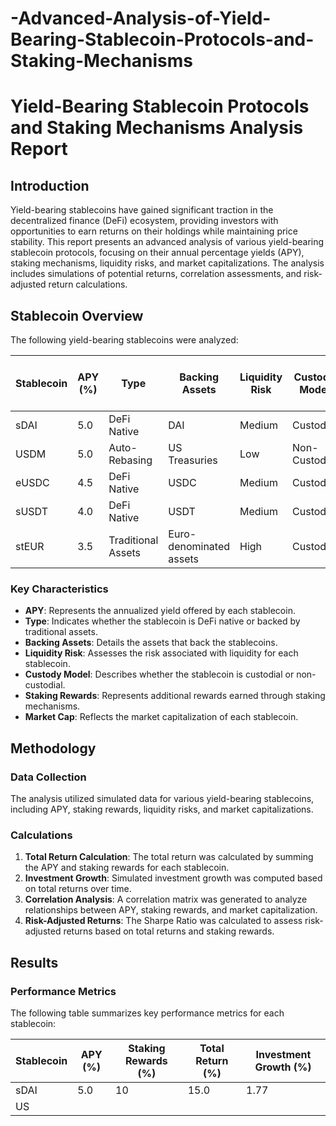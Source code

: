 # -Advanced-Analysis-of-Yield-Bearing-Stablecoin-Protocols-and-Staking-Mechanisms
# Yield-Bearing Stablecoin Protocols and Staking Mechanisms Analysis Report

## Introduction

Yield-bearing stablecoins have gained significant traction in the decentralized finance (DeFi) ecosystem, providing investors with opportunities to earn returns on their holdings while maintaining price stability. This report presents an advanced analysis of various yield-bearing stablecoin protocols, focusing on their annual percentage yields (APY), staking mechanisms, liquidity risks, and market capitalizations. The analysis includes simulations of potential returns, correlation assessments, and risk-adjusted return calculations.

## Stablecoin Overview

The following yield-bearing stablecoins were analyzed:

| Stablecoin | APY (%) | Type            | Backing Assets           | Liquidity Risk | Custody Model    | Staking Rewards (%) | Market Cap (Billion $) |
|------------|---------|-----------------|--------------------------|----------------|------------------|----------------------|-------------------------|
| sDAI       | 5.0     | DeFi Native     | DAI                      | Medium         | Custodial        | 10                   | 1.2                     |
| USDM       | 5.0     | Auto-Rebasing   | US Treasuries            | Low            | Non-Custodial    | 8                    | 0.8                     |
| eUSDC      | 4.5     | DeFi Native     | USDC                     | Medium         | Custodial        | 7                    | 0.9                     |
| sUSDT      | 4.0     | DeFi Native     | USDT                     | Medium         | Custodial        | 6                    | 1.0                     |
| stEUR      | 3.5     | Traditional Assets| Euro-denominated assets  | High           | Custodial        | 5                    | 0.5                     |

### Key Characteristics

- **APY**: Represents the annualized yield offered by each stablecoin.
- **Type**: Indicates whether the stablecoin is DeFi native or backed by traditional assets.
- **Backing Assets**: Details the assets that back the stablecoins.
- **Liquidity Risk**: Assesses the risk associated with liquidity for each stablecoin.
- **Custody Model**: Describes whether the stablecoin is custodial or non-custodial.
- **Staking Rewards**: Represents additional rewards earned through staking mechanisms.
- **Market Cap**: Reflects the market capitalization of each stablecoin.

## Methodology

### Data Collection

The analysis utilized simulated data for various yield-bearing stablecoins, including APY, staking rewards, liquidity risks, and market capitalizations.

### Calculations

1. **Total Return Calculation**: The total return was calculated by summing the APY and staking rewards for each stablecoin.
2. **Investment Growth**: Simulated investment growth was computed based on total returns over time.
3. **Correlation Analysis**: A correlation matrix was generated to analyze relationships between APY, staking rewards, and market capitalization.
4. **Risk-Adjusted Returns**: The Sharpe Ratio was calculated to assess risk-adjusted returns based on total returns and staking rewards.

## Results

### Performance Metrics

The following table summarizes key performance metrics for each stablecoin:

| Stablecoin | APY (%) | Staking Rewards (%) | Total Return (%) | Investment Growth (%) |
|------------|---------|----------------------|-------------------|-----------------------|
| sDAI       | 5.0     | 10                   | 15.0              | 1.77                  |
| US

